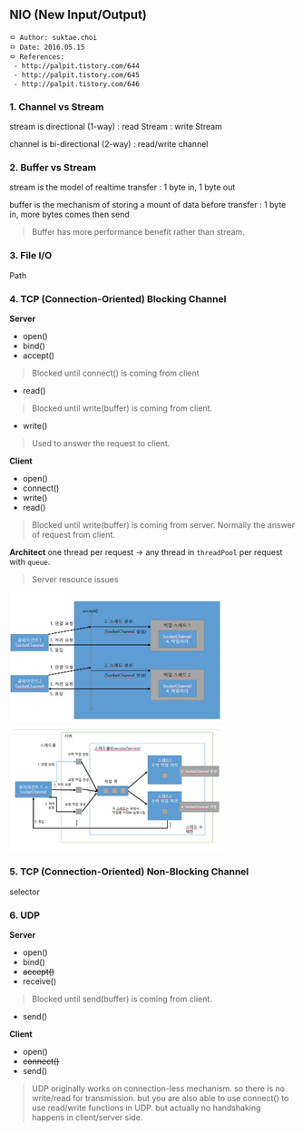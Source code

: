 ## NIO (New Input/Output)

```
ㅁ Author: suktae.choi
ㅁ Date: 2016.05.15
ㅁ References:
 - http://palpit.tistory.com/644
 - http://palpit.tistory.com/645
 - http://palpit.tistory.com/646
```

### 1. Channel vs Stream
stream is directional (1-way)
 : read Stream
 : write Stream

channel is bi-directional (2-way)
 : read/write channel

### 2. Buffer vs Stream
stream is the model of realtime transfer
 : 1 byte in, 1 byte out

buffer is the mechanism of storing a mount of data before transfer
 : 1 byte in, more bytes comes then send

 > Buffer has more performance benefit rather than stream.

### 3. File I/O
Path

### 4. TCP (Connection-Oriented) Blocking Channel
**Server**
 - open()
 - bind()
 - accept()

> Blocked until connect() is coming from client

 - read()

> Blocked until write(buffer) is coming from client.  

 - write()

> Used to answer the request to client.

**Client**
 - open()
 - connect()
 - write()
 - read()

> Blocked until write(buffer) is coming from server. Normally the answer of request from client.

**Architect**
one thread per request -> any thread in `threadPool` per request with `queue`.

> Server resource issues

<img src="https://github.com/agongi/study/blob/master/java/nio/images/Screen%20Shot%202016-05-15%20at%2016.43.17.png" width="75%">

<img src="https://github.com/agongi/study/blob/master/java/nio/images/Screen%20Shot%202016-05-15%20at%2016.43.12.png" width="75%">

### 5. TCP (Connection-Oriented) Non-Blocking Channel
selector

### 6. UDP
**Server**​
 - open()
 - bind()​
 - ~~accept()~~
 - receive()

> Blocked until send(buffer) is coming from client.  

 - send()

**Client**
 - open()
 - ~~connect()~~
 - send()

> UDP originally works on connection-less mechanism. so there is no write/read for transmission. but you are also able to use connect() to use read/write functions in UDP. but actually no handshaking happens in client/server side.
